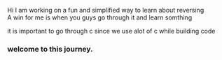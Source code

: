 Hi I am working on a fun and simplified way to learn about reversing <br> A win for me is when you guys go through it and learn somthing 

it is important to go through c since we use alot of c while building code

<h3>welcome to this journey.</h3>

